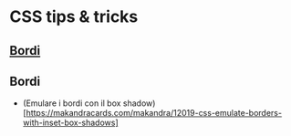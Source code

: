 # CSS tips & tricks
## [Bordi](#bordi)

## Bordi
- (Emulare i bordi con il box shadow)[https://makandracards.com/makandra/12019-css-emulate-borders-with-inset-box-shadows]
